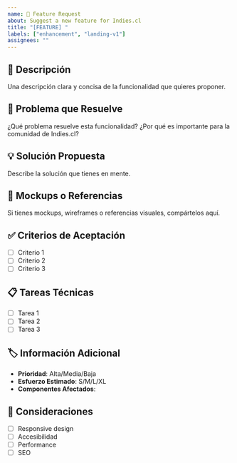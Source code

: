 ```yaml
---
name: 🚀 Feature Request
about: Suggest a new feature for Indies.cl
title: "[FEATURE] "
labels: ["enhancement", "landing-v1"]
assignees: ""
---
```


## 📝 Descripción

Una descripción clara y concisa de la funcionalidad que quieres proponer.

## 🎯 Problema que Resuelve

¿Qué problema resuelve esta funcionalidad? ¿Por qué es importante para la comunidad de Indies.cl?

## 💡 Solución Propuesta

Describe la solución que tienes en mente.

## 🎨 Mockups o Referencias

Si tienes mockups, wireframes o referencias visuales, compártelos aquí.

## ✅ Criterios de Aceptación

- [ ] Criterio 1
- [ ] Criterio 2
- [ ] Criterio 3

## 📋 Tareas Técnicas

- [ ] Tarea 1
- [ ] Tarea 2
- [ ] Tarea 3

## 🏷️ Información Adicional

- **Prioridad**: Alta/Media/Baja
- **Esfuerzo Estimado**: S/M/L/XL
- **Componentes Afectados**:

## 📱 Consideraciones

- [ ] Responsive design
- [ ] Accesibilidad
- [ ] Performance
- [ ] SEO
